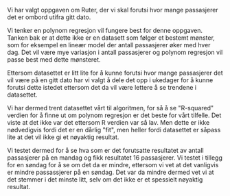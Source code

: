 Vi har valgt oppgaven om Ruter, 
der vi skal forutsi hvor mange passasjerer det er ombord 
utifra gitt dato.

Vi tenker en polynom regresjon vil fungere best for denne oppgaven.
Tanken bak er at dette ikke er en datasett som følger et bestemt mønster, 
som for eksempel en lineær model der antall passasjerer øker med hver dag.
Det vil være mye variasjon i antall passasjerer og polynom regresjon vil passe best med
dette mønsteret.


Ettersom datasettet er litt lite for å kunne forutsi hvor mange passasjerer det vil være på en gitt dato har vi 
valgt å dele det opp i ukedager for å kunne forutsi dette istedet ettersom det da vil være lettere å se trendene i datasettet. 

Vi har dermed trent datasettet vårt til algoritmen, for så å se "R-squared" verdien for å finne ut om polynom regresjon er det
beste for vårt tilfelle. Det viste at det ikke var det ettersom R verdien var så lav. Men dette er ikke nødvedigvis fordi det er
en dårlig "fit", men heller fordi datasettet er såpass lite at det vil ikke gi et nøyaktig resultat. 

Vi testet dermed for å se hva som er det forutsatte resultatet av antall passasjerer på en mandag og fikk resultatet 16 passasjerer. 
Vi testet i tillegg for en søndag for å se om det da er mindre, ettersom vi vet at det vanligvis er mindre passassjerer på en søndag. Det var da mindre dermed vet vi at det stemmer i det minste litt, selv om det ikke er et spessielt nøyaktig resultat. 
